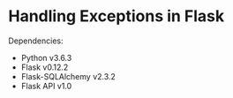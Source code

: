 # Handling Exceptions in Flask


Dependencies:

- Python v3.6.3
- Flask v0.12.2
- Flask-SQLAlchemy v2.3.2
- Flask API v1.0



